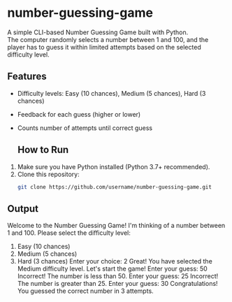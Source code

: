 # number-guessing-game
A simple CLI-based Number Guessing Game built with Python.  
The computer randomly selects a number between 1 and 100, and the player has to guess it within limited attempts based on the selected difficulty level.

## Features
- Difficulty levels: Easy (10 chances), Medium (5 chances), Hard (3 chances)
- Feedback for each guess (higher or lower)
- Counts number of attempts until correct guess

  ## How to Run
1. Make sure you have Python installed (Python 3.7+ recommended).
2. Clone this repository:
   ```bash
   git clone https://github.com/username/number-guessing-game.git

## Output
Welcome to the Number Guessing Game!
I'm thinking of a number between 1 and 100.
Please select the difficulty level:
1. Easy (10 chances)
2. Medium (5 chances)
3. Hard (3 chances)
Enter your choice: 2
Great! You have selected the Medium difficulty level.
Let's start the game!
Enter your guess: 50
Incorrect! The number is less than 50.
Enter your guess: 25
Incorrect! The number is greater than 25.
Enter your guess: 30
Congratulations! You guessed the correct number in 3 attempts.

